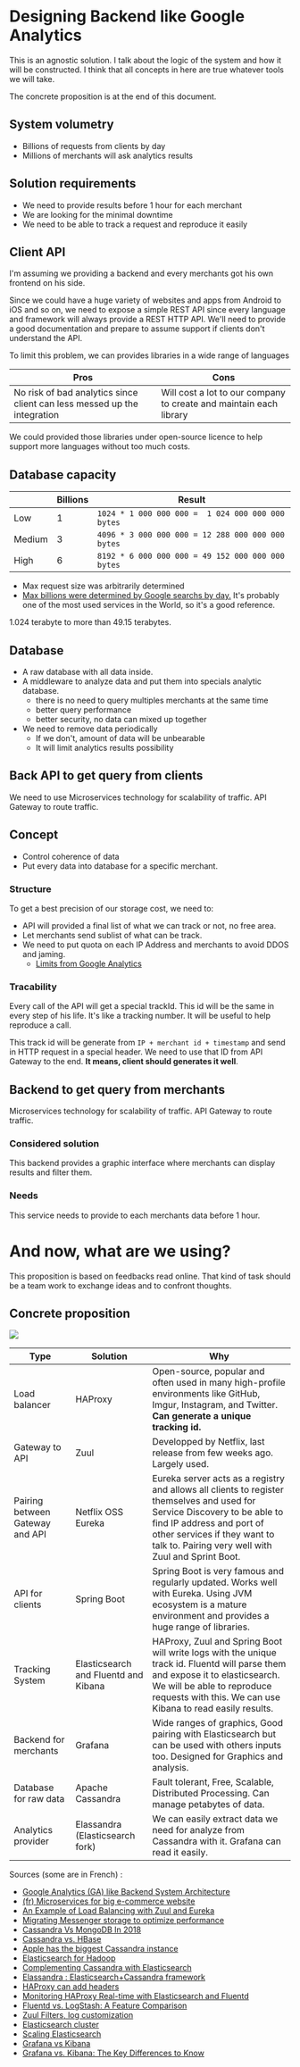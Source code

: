 # Designing Backend like Google Analytics

This is an agnostic solution. I talk about the logic of the system and how it will be constructed. I think that all concepts in here are true whatever tools we will take.

The concrete proposition is at the end of this document.

## System volumetry

- Billions of requests from clients by day
- Millions of merchants will ask analytics results

## Solution requirements
- We need to provide results before 1 hour for each merchant
- We are looking for the minimal downtime
- We need to be able to track a request and reproduce it easily

## Client API

I'm assuming we providing a backend and every merchants got his own frontend on his side.

Since we could have a huge variety of websites and apps from Android to iOS and so on, we need to expose a simple REST API since every language and framework will always provide a REST HTTP API. We'll need to provide a good documentation and prepare to assume support if clients don't understand the API.

To limit this problem, we can provides libraries in a wide range of languages

|Pros | Cons |
|-----|------|
|No risk of bad analytics since client can less messed up the integration| Will cost a lot to our company to create and maintain each library|

We could provided those libraries under open-source licence to help support more languages without too much costs.

## Database capacity

|       | Billions | Result|
|-----  |------|-------|
| Low | 1 | `1024 * 1 000 000 000 =  1 024 000 000 000 bytes`
| Medium   | 3 | `4096 * 3 000 000 000 = 12 288 000 000 000 bytes`
| High   | 6 | `8192 * 6 000 000 000 = 49 152 000 000 000 bytes`
- Max request size was arbitrarily determined
- [Max billions were determined by Google searchs by day.](https://searchengineland.com/google-now-handles-2-999-trillion-searches-per-year-250247)
It's probably one of the most used services in the World, so it's a good reference.

1.024 terabyte to more than 49.15 terabytes.

## Database

- A raw database with all data inside.
- A middleware to analyze data and put them into specials analytic database.
    - there is no need to query multiples merchants at the same time
    - better query performance
    - better security, no data can mixed up together
- We need to remove data periodically
    - If we don't, amount of data will be unbearable
    - It will limit analytics results possibility

## Back API to get query from clients

We need to use Microservices technology for scalability of traffic. API Gateway to route traffic.

## Concept
- Control coherence of data
- Put every data into database for a specific merchant.

### Structure
To get a best precision of our storage cost, we need to:
- API will provided a final list of what we can track or not, no free area.
- Let merchants send sublist of what can be track.
- We need to put quota on each IP Address and merchants to avoid DDOS and jaming.
    - [Limits from Google Analytics](https://developers.google.com/analytics/devguides/config/mgmt/v3/limits-quotas)

### Tracability    
Every call of the API will get a special trackId. This id will be the same in every step of his life. It's like a tracking number. It will be useful to help reproduce a call.

This track id will be generate from `IP + merchant id + timestamp` and send in HTTP request in a special header. We need to use that ID from API Gateway to the end. __It means, client should generates it well__.

## Backend to get query from merchants

Microservices technology for scalability of traffic. API Gateway to route traffic.

### Considered solution
This backend provides a graphic interface where merchants can display results and filter them.

### Needs
This service needs to provide to each merchants data before 1 hour.


# And now, what are we using?

This proposition is based on feedbacks read online. That kind of task should be a team work to exchange ideas and to confront thoughts.

## Concrete proposition

![](https://lh3.googleusercontent.com/mzGRQsMyHi2Hfk5NZ2_Qi6NIqNOze6cmpohYPolMarbAilCAF4SSHg1ygQ0ZZDM9M-e5-U_NIFCZpG6bCEEc1qcT60gG6EvWfcYY0jIS7I6sdjMW3zx31Yvqjw8d04tI8WG4r7fbCIMpuc_M-h-DUarO2v4O1z577zVveecjW8SYglK5v1L3NOaKk9eaGBTUMZz6zvyk8j7cj1JvQVF-3k0e8DH3QOK8tiTf5P8lSThxnTC6pII5GmM6FfDcJKanW_WPg0pN5mFVNB2Ga-fAF0ooRvSouLSUgl6t8dCsITrujJNrlWMurvlm7AJWYX5HXN06Jmfe_jLyiaeLrqfd8OP-35gG0vRTJg4DtRoDR3cMEXaIQrZZmBBZ-AzbAk_7P6G43omz9jjUn7G-Tl1hxaTj4n-Zk2Yek3Tj6N5TuGL1k_ZoQo4pCe6osPSJ9-oqwLiktCGoUEZf4LZgBa3W3LXNSq86tucOQpf2ltT8EpvW0JAKNB7PQpZ8jNosmCZqjRXrYBuNwM6qB9LwNK_6gEVCHlr6IG73LeMebKpy2-8TXmvAnS5n2-Ca_RF6bPS400D8EHUYw_w-QNhoJzvv7Me8hYXP4kOrrGOOAoTdNL8DQXt5JUqG8yUm5vNwYayS3_Rg0FttHbWEizJnKV0x2nnYCw8ZuNvD=w814-h564-no)

| Type | Solution | Why|
|-----  |------|-------|
| Load balancer | HAProxy| Open-source, popular and often used in many high-profile environments like GitHub, Imgur, Instagram, and Twitter. __Can generate a unique tracking id.__
| Gateway to API | Zuul | Developped by Netflix, last release from few weeks ago. Largely used.
| Pairing between Gateway and API | Netflix OSS Eureka |  Eureka server acts as a registry and allows all clients to register themselves and used for Service Discovery to be able to find IP address and port of other services if they want to talk to. Pairing very well with Zuul and Sprint Boot.
| API for clients| Spring Boot | Spring Boot is very famous and regularly updated. Works well with Eureka. Using JVM ecosystem is a mature environment and  provides a huge range of libraries.
| Tracking System | Elasticsearch and Fluentd and Kibana | HAProxy, Zuul and Spring Boot will write logs with the unique track id. Fluentd will parse them and expose it to elasticsearch. We will be able to reproduce requests with this. We can use Kibana to read easily results.
| Backend for merchants | Grafana | Wide ranges of graphics, Good pairing with Elasticsearch but can be used with others inputs too. Designed for Graphics and analysis.
| Database for raw data | Apache Cassandra | Fault tolerant, Free, Scalable, Distributed Processing. Can manage petabytes of data.
| Analytics provider | Elassandra (Elasticsearch fork) | We can easily extract data we need for analyze from Cassandra with it. Grafana can read it easily.

Sources (some are in French) :
- [Google Analytics (GA) like Backend System Architecture](https://medium.com/@abhilashkrishnan_64923/google-analytics-ga-like-backend-system-architecture-7a7826d56af7)
- [(fr) Microservices for big e-commerce website](https://blog.ippon.fr/2016/10/20/industrialisation-dune-architecture-de-microservices/)
- [An Example of Load Balancing with Zuul and Eureka](https://www.baeldung.com/zuul-load-balancing)
- [Migrating Messenger storage to optimize performance](https://engineering.fb.com/core-data/migrating-messenger-storage-to-optimize-performance/)
- [Cassandra Vs MongoDB In 2018](https://blog.panoply.io/cassandra-vs-mongodb)
- [Cassandra vs. HBase](https://www.scnsoft.com/blog/cassandra-vs-hbase)
- [Apple has the biggest Cassandra instance](https://www.datastax.com/2019/03/apache-cassandra-five-interesting-facts)
- [Elasticsearch for Hadoop](https://www.elastic.co/what-is/elasticsearch-hadoop)
- [Complementing Cassandra with Elasticsearch](https://blog.devartis.com/complementing-cassandra-with-elasticsearch-121c70ef7f4)
- [Elassandra : Elasticsearch+Cassandra framework](https://www.elassandra.io/)
- [HAProxy can add headers](https://cbonte.github.io/haproxy-dconv/1.7/configuration.html#7.3.1)
- [Monitoring HAProxy Real-time with Elasticsearch and Fluentd](https://www.fluentd.org/guides/recipes/haproxy-elasticsearch)
- [Fluentd vs. LogStash: A Feature Comparison](https://www.loomsystems.com/blog/single-post/2017/01/30/a-comparison-of-fluentd-vs-logstash-log-collector)
- [Zuul Filters, log customization](https://github.com/Netflix/zuul/wiki/Filters)
- [Elasticsearch cluster](https://logz.io/blog/elasticsearch-cluster-tutorial/)
- [Scaling Elasticsearch](https://medium.com/hipages-engineering/scaling-elasticsearch-b63fa400ee9e)
- [Grafana vs Kibana](https://stackshare.io/stackups/grafana-vs-kibana)
- [Grafana vs. Kibana: The Key Differences to Know](https://logz.io/blog/grafana-vs-kibana/)
